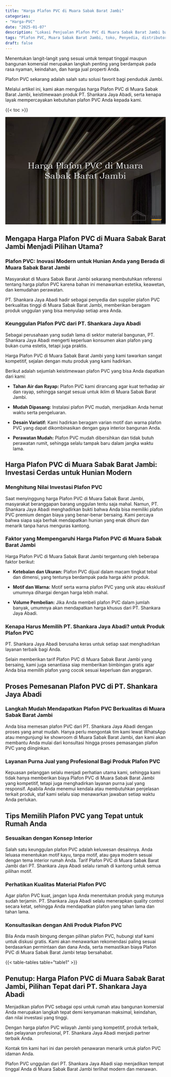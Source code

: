 ```yaml
---
title: "Harga Plafon PVC di Muara Sabak Barat Jambi"
categories: 
- "Harga-PVC"
date: "2025-01-07"
description: "Lokasi Penjualan Plafon PVC di Muara Sabak Barat Jambi bagi rumah, kantor, serta toko. Produk terbaik, variasi motif, warna modern, beserta servis instalasi oleh tenaga ahli ahli serta garansi resmi!|Servis penyediaan Plafon PVC di Muara Sabak Barat Jambi untuk keperluan tempat tinggal, perkantoran, atau gerai, beserta panel unggulan dan penempatan oleh tenaga ahli ahli dan kepastian resmi.|Pilihan Plafon PVC di Muara Sabak Barat Jambi yang terbukti bagi hunian, kantor, dan gerai, bersama produk unggulan dan penempatan dikerjakan oleh teknisi ahli dan jaminan resmi.|Distribusi Plafon PVC di Muara Sabak Barat Jambi bagi rumah, perkantoran, serta gerai, beserta produk terbaik dan penempatan dikerjakan oleh tenaga ahli berpengalaman, disertai beserta kepastian resmi.}"
tags: "Plafon PVC, Muara Sabak Barat Jambi, toko, Penyedia, distributor"
draft: false
---
```


Menentukan langit-langit yang sesuai untuk tempat tinggal maupun bangunan komersial merupakan langkah penting yang berdampak pada rasa nyaman, keindahan, dan harga jual properti Anda.

Plafon PVC sekarang adalah salah satu solusi favorit bagi penduduk Jambi.

Melalui artikel ini, kami akan mengulas harga Plafon PVC di Muara Sabak Barat Jambi, keistimewaan produk PT. Shankara Jaya Abadi, serta kenapa layak mempercayakan kebutuhan plafon PVC Anda kepada kami.

{{< toc >}}

![Harga Plafon PVC di Muara Sabak Barat Jambi](/images/Harga-PVC/Harga-Plafon-PVC-di-Muara-Sabak-Barat-Jambi.png)


## Mengapa Harga Plafon PVC di Muara Sabak Barat Jambi Menjadi Pilihan Utama?

### Plafon PVC: Inovasi Modern untuk Hunian Anda yang Berada di Muara Sabak Barat Jambi

Masyarakat di Muara Sabak Barat Jambi sekarang membutuhkan referensi tentang harga plafon PVC karena bahan ini menawarkan estetika, keawetan, dan kemudahan perawatan.

PT. Shankara Jaya Abadi hadir sebagai penyedia dan supplier plafon PVC berkualitas tinggi di Muara Sabak Barat Jambi, memberikan beragam produk unggulan yang bisa menyulap setiap area Anda.

### Keunggulan Plafon PVC dari PT. Shankara Jaya Abadi

Sebagai perusahaan yang sudah lama di sektor material bangunan, PT. Shankara Jaya Abadi mengerti keperluan konsumen akan plafon yang bukan cuma estetis, tetapi juga praktis.

Harga Plafon PVC di Muara Sabak Barat Jambi yang kami tawarkan sangat kompetitif, sejalan dengan mutu produk yang kami hadirkan.

Berikut adalah sejumlah keistimewaan plafon PVC yang bisa Anda dapatkan dari kami:

- **Tahan Air dan Rayap:** Plafon PVC kami dirancang agar kuat terhadap air dan rayap, sehingga sangat sesuai untuk iklim di Muara Sabak Barat Jambi.

- **Mudah Dipasang:** Instalasi plafon PVC mudah, menjadikan Anda hemat waktu serta pengeluaran.

- **Desain Variatif:** Kami hadirkan beragam varian motif dan warna plafon PVC yang dapat dikombinasikan dengan gaya interior bangunan Anda.

- **Perawatan Mudah:** Plafon PVC mudah dibersihkan dan tidak butuh perawatan rumit, sehingga selalu tampak baru dalam jangka waktu lama.

## Harga Plafon PVC di Muara Sabak Barat Jambi: Investasi Cerdas untuk Hunian Modern

### Menghitung Nilai Investasi Plafon PVC

Saat menyinggung harga Plafon PVC di Muara Sabak Barat Jambi, masyarakat beranggapan barang unggulan tentu saja mahal. Namun, PT. Shankara Jaya Abadi menghadirkan bukti bahwa Anda bisa memiliki plafon PVC premium dengan biaya yang benar-benar bersaing. Kami percaya bahwa siapa saja berhak mendapatkan hunian yang enak dihuni dan menarik tanpa harus menguras kantong.

### Faktor yang Mempengaruhi Harga Plafon PVC di Muara Sabak Barat Jambi

Harga Plafon PVC di Muara Sabak Barat Jambi tergantung oleh beberapa faktor berikut:

- **Ketebalan dan Ukuran:** Plafon PVC dijual dalam macam tingkat tebal dan dimensi, yang tentunya berdampak pada harga akhir produk.

- **Motif dan Warna:** Motif serta warna plafon PVC yang unik atau eksklusif umumnya dihargai dengan harga lebih mahal.

- **Volume Pembelian:** Jika Anda membeli plafon PVC dalam jumlah banyak, umumnya akan mendapatkan harga khusus dari PT. Shankara Jaya Abadi.

### Kenapa Harus Memilih PT. Shankara Jaya Abadi? untuk Produk Plafon PVC

PT. Shankara Jaya Abadi berusaha keras untuk setiap saat menghadirkan layanan terbaik bagi Anda.

Selain memberikan tarif Plafon PVC di Muara Sabak Barat Jambi yang bersaing, kami juga senantiasa siap memberikan bimbingan gratis agar Anda bisa memilih plafon yang cocok sesuai keperluan dan anggaran.

## Proses Pemesanan Plafon PVC di PT. Shankara Jaya Abadi

### Langkah Mudah Mendapatkan Plafon PVC Berkualitas di Muara Sabak Barat Jambi

Anda bisa memesan plafon PVC dari PT. Shankara Jaya Abadi dengan proses yang amat mudah. Hanya perlu mengontak tim kami lewat WhatsApp atau mengunjungi ke showroom di Muara Sabak Barat Jambi, dan kami akan membantu Anda mulai dari konsultasi hingga proses pemasangan plafon PVC yang diinginkan.

### Layanan Purna Jual yang Profesional Bagi Produk Plafon PVC

Kepuasan pelanggan selalu menjadi perhatian utama kami, sehingga kami tidak hanya memberikan biaya Plafon PVC di Muara Sabak Barat Jambi yang kompetitif, tetapi juga menghadirkan layanan purna jual yang responsif. Apabila Anda menemui kendala atau membutuhkan penjelasan terkait produk, staf kami selalu siap menawarkan jawaban setiap waktu Anda perlukan.

## Tips Memilih Plafon PVC yang Tepat untuk Rumah Anda

### Sesuaikan dengan Konsep Interior

Salah satu keunggulan plafon PVC adalah keluwesan desainnya. Anda leluasa menentukan motif kayu, tanpa motif, atau gaya modern sesuai dengan tema interior rumah Anda. Tarif Plafon PVC di Muara Sabak Barat Jambi dari PT. Shankara Jaya Abadi selalu ramah di kantong untuk semua pilihan motif.

### Perhatikan Kualitas Material Plafon PVC

Agar plafon PVC kuat, jangan lupa Anda menentukan produk yang mutunya sudah terjamin. PT. Shankara Jaya Abadi selalu menerapkan quality control secara ketat, sehingga Anda mendapatkan plafon yang tahan lama dan tahan lama.

### Konsultasikan dengan Ahli Produk Plafon PVC

Bila Anda masih bingung dengan pilihan plafon PVC, hubungi staf kami untuk diskusi gratis. Kami akan menawarkan rekomendasi paling sesuai berdasarkan permintaan dan dana Anda, serta memastikan biaya Plafon PVC di Muara Sabak Barat Jambi tetap bersahabat.

{{< table-tables table="table1" >}}

## Penutup: Harga Plafon PVC di Muara Sabak Barat Jambi, Pilihan Tepat dari PT. Shankara Jaya Abadi

Menjadikan plafon PVC sebagai opsi untuk rumah atau bangunan komersial Anda merupakan langkah tepat demi kenyamanan maksimal, keindahan, dan nilai investasi yang tinggi.

Dengan harga plafon PVC wilayah Jambi yang kompetitif, produk terbaik, dan pelayanan profesional, PT. Shankara Jaya Abadi menjadi partner terbaik Anda.

Kontak tim kami hari ini dan peroleh penawaran menarik untuk plafon PVC idaman Anda.

Plafon PVC unggulan dari PT. Shankara Jaya Abadi siap menjadikan tempat tinggal Anda di Muara Sabak Barat Jambi terlihat modern dan menawan.